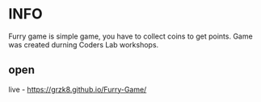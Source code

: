 # INFO
Furry game is simple game, you have to collect coins to get points.
Game was created durning Coders Lab workshops.

## open
live - https://grzk8.github.io/Furry-Game/
